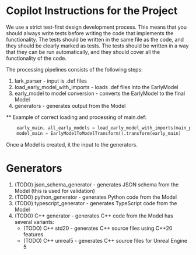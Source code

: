 # Copilot Instructions for the Project
We use a strict test-first design development process. This means that you should always write tests before writing the code that implements the functionality.
The tests should be written in the same file as the code, and they should be clearly marked as tests. The tests should be written in a way that they can be run automatically, and they should cover all the functionality of the code.

The processing pipelines consists of the following steps:
1. lark_parser - input is .def files
2. load_early_model_with_imports - loads .def files into the EarlyModel
3. early_model to model conversion - converts the EarlyModel to the final Model
4. generators - generates output from the Model

** Example of correct loading and processing of main.def:
```python
    early_main, all_early_models = load_early_model_with_imports(main_path)
    model_main = EarlyModelToModelTransform().transform(early_main)

```

Once a Model is created, it the input to the generators.

# Generators
1. (TODO) json_schema_generator - generates JSON schema from the Model (this is used for validation)
2. (TODO) python_generator - generates Python code from the Model
3. (TODO) typescript_generator - generates TypeScript code from the Model
4. (TODO) C++ generator - generates C++ code from the Model has several variants:
   - (TODO) C++ std20 - generates C++ source files using C++20 features
   - (TODO) C++ unreal5 - generates C++ source files for Unreal Engine 5